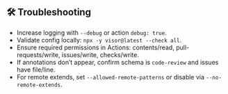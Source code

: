 ## 🛠️ Troubleshooting

- Increase logging with `--debug` or action `debug: true`.
- Validate config locally: `npx -y visor@latest --check all`.
- Ensure required permissions in Actions: contents/read, pull-requests/write, issues/write, checks/write.
- If annotations don’t appear, confirm schema is `code-review` and issues have file/line.
- For remote extends, set `--allowed-remote-patterns` or disable via `--no-remote-extends`.
